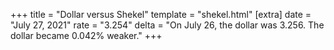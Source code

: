+++
title = "Dollar versus Shekel"
template = "shekel.html"
[extra]
date = "July 27, 2021"
rate = "3.254"
delta = "On July 26, the dollar was 3.256. The dollar became 0.042% weaker."
+++
